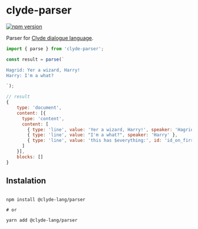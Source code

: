 # clyde-parser

[![npm version](https://badge.fury.io/js/%40clyde-lang%2Fparser.svg)](https://www.npmjs.com/package/@clyde-lang/parser)

Parser for [Clyde dialogue language](https://github.com/viniciusgerevini/clyde/blob/master/LANGUAGE.md).

```javascript
import { parse } from 'clyde-parser';

const result = parse(`

Hagrid: Yer a wizard, Harry!
Harry: I'm a what?

`);
```

```javascript
// result
{
    type: 'document',
    content: [{
      type: 'content',
      content: [
        { type: 'line', value: 'Yer a wizard, Harry!', speaker: 'Hagrid' },
        { type: 'line', value: "I'm a what?", speaker: 'Harry' },
        { type: 'line', value: 'this has $everything:', id: 'id_on_first_line', tags: [ 'and_tags' ] },
      ]
    }],
    blocks: []
}
```

## Instalation

```shell

npm install @clyde-lang/parser

# or

yarn add @clyde-lang/parser

```
